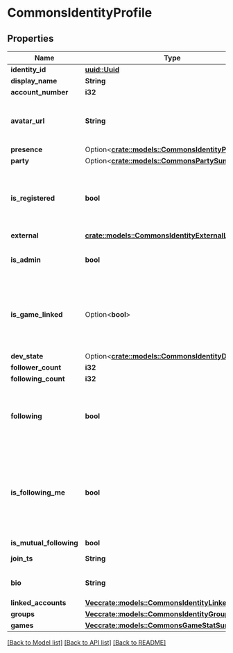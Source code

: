 # CommonsIdentityProfile

## Properties

Name | Type | Description | Notes
------------ | ------------- | ------------- | -------------
**identity_id** | [**uuid::Uuid**](uuid::Uuid.md) |  | 
**display_name** | **String** |  | 
**account_number** | **i32** |  | 
**avatar_url** | **String** | The URL of this identity's avatar image. | 
**presence** | Option<[**crate::models::CommonsIdentityPresence**](CommonsIdentityPresence.md)> |  | [optional]
**party** | Option<[**crate::models::CommonsPartySummary**](CommonsPartySummary.md)> |  | [optional]
**is_registered** | **bool** | Whether or not this identity is registered with a linked account. | 
**external** | [**crate::models::CommonsIdentityExternalLinks**](CommonsIdentityExternalLinks.md) |  | 
**is_admin** | **bool** | Whether or not this identity is an admin. | 
**is_game_linked** | Option<**bool**> | Whether or not this game user has been linked through the Rivet dashboard. | [optional]
**dev_state** | Option<[**crate::models::CommonsIdentityDevState**](CommonsIdentityDevState.md)> |  | [optional]
**follower_count** | **i32** |  | 
**following_count** | **i32** |  | 
**following** | **bool** | Whether or not the requestee's identity is following this identity. | 
**is_following_me** | **bool** | Whether or not this identity is both followng and is followed by the requestee's identity. | 
**is_mutual_following** | **bool** |  | 
**join_ts** | **String** | RFC3339 timestamp | 
**bio** | **String** | Follows regex ^(?:[^\\n\\r]+\\n?|\\n){1,5}$ | 
**linked_accounts** | [**Vec<crate::models::CommonsIdentityLinkedAccount>**](CommonsIdentityLinkedAccount.md) |  | 
**groups** | [**Vec<crate::models::CommonsIdentityGroup>**](CommonsIdentityGroup.md) |  | 
**games** | [**Vec<crate::models::CommonsGameStatSummary>**](CommonsGameStatSummary.md) |  | 

[[Back to Model list]](../README.md#documentation-for-models) [[Back to API list]](../README.md#documentation-for-api-endpoints) [[Back to README]](../README.md)



